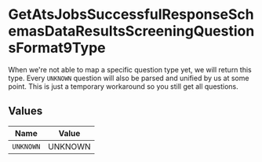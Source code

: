 # GetAtsJobsSuccessfulResponseSchemasDataResultsScreeningQuestionsFormat9Type

When we're not able to map a specific question type yet, we will return this type. Every `UNKNOWN` question will also be parsed and unified by us at some point. This is just a temporary workaround so you still get all questions.


## Values

| Name      | Value     |
| --------- | --------- |
| `UNKNOWN` | UNKNOWN   |